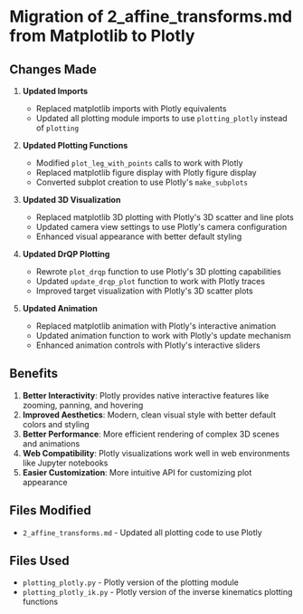 # Migration of 2_affine_transforms.md from Matplotlib to Plotly

## Changes Made

1. **Updated Imports**
   - Replaced matplotlib imports with Plotly equivalents
   - Updated all plotting module imports to use `plotting_plotly` instead of `plotting`

2. **Updated Plotting Functions**
   - Modified `plot_leg_with_points` calls to work with Plotly
   - Replaced matplotlib figure display with Plotly figure display
   - Converted subplot creation to use Plotly's `make_subplots`

3. **Updated 3D Visualization**
   - Replaced matplotlib 3D plotting with Plotly's 3D scatter and line plots
   - Updated camera view settings to use Plotly's camera configuration
   - Enhanced visual appearance with better default styling

4. **Updated DrQP Plotting**
   - Rewrote `plot_drqp` function to use Plotly's 3D plotting capabilities
   - Updated `update_drqp_plot` function to work with Plotly traces
   - Improved target visualization with Plotly's 3D scatter plots

5. **Updated Animation**
   - Replaced matplotlib animation with Plotly's interactive animation
   - Updated animation function to work with Plotly's update mechanism
   - Enhanced animation controls with Plotly's interactive sliders

## Benefits

1. **Better Interactivity**: Plotly provides native interactive features like zooming, panning, and hovering
2. **Improved Aesthetics**: Modern, clean visual style with better default colors and styling
3. **Better Performance**: More efficient rendering of complex 3D scenes and animations
4. **Web Compatibility**: Plotly visualizations work well in web environments like Jupyter notebooks
5. **Easier Customization**: More intuitive API for customizing plot appearance

## Files Modified
- `2_affine_transforms.md` - Updated all plotting code to use Plotly

## Files Used
- `plotting_plotly.py` - Plotly version of the plotting module
- `plotting_plotly_ik.py` - Plotly version of the inverse kinematics plotting functions
